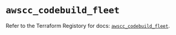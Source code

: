 # `awscc_codebuild_fleet`

Refer to the Terraform Registory for docs: [`awscc_codebuild_fleet`](https://registry.terraform.io/providers/hashicorp/awscc/0.70.0/docs/resources/codebuild_fleet).
